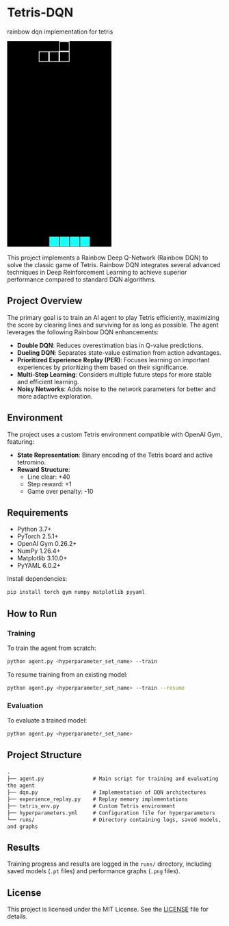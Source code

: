 # Tetris-DQN
rainbow dqn implementation for tetris

![demo run after 20k iterations](assets/demo.gif)

This project implements a Rainbow Deep Q-Network (Rainbow DQN) to solve the classic game of Tetris. Rainbow DQN integrates several advanced techniques in Deep Reinforcement Learning to achieve superior performance compared to standard DQN algorithms.

## Project Overview

The primary goal is to train an AI agent to play Tetris efficiently, maximizing the score by clearing lines and surviving for as long as possible. The agent leverages the following Rainbow DQN enhancements:

- **Double DQN**: Reduces overestimation bias in Q-value predictions.
- **Dueling DQN**: Separates state-value estimation from action advantages.
- **Prioritized Experience Replay (PER)**: Focuses learning on important experiences by prioritizing them based on their significance.
- **Multi-Step Learning**: Considers multiple future steps for more stable and efficient learning.
- **Noisy Networks**: Adds noise to the network parameters for better and more adaptive exploration.

## Environment

The project uses a custom Tetris environment compatible with OpenAI Gym, featuring:
- **State Representation**: Binary encoding of the Tetris board and active tetromino.
- **Reward Structure**:
  - Line clear: +40
  - Step reward: +1
  - Game over penalty: -10

## Requirements

- Python 3.7+
- PyTorch 2.5.1+
- OpenAI Gym 0.26.2+
- NumPy 1.26.4+
- Matplotlib 3.10.0+
- PyYAML 6.0.2+

Install dependencies:
```bash
pip install torch gym numpy matplotlib pyyaml
```

## How to Run

### Training

To train the agent from scratch:
```bash
python agent.py <hyperparameter_set_name> --train
```

To resume training from an existing model:
```bash
python agent.py <hyperparameter_set_name> --train --resume
```

### Evaluation

To evaluate a trained model:
```bash
python agent.py <hyperparameter_set_name>
```

## Project Structure
```
.
├── agent.py                # Main script for training and evaluating the agent
├── dqn.py                  # Implementation of DQN architectures
├── experience_replay.py    # Replay memory implementations
├── tetris_env.py           # Custom Tetris environment
├── hyperparameters.yml     # Configuration file for hyperparameters
└── runs/                   # Directory containing logs, saved models, and graphs
```

## Results

Training progress and results are logged in the `runs/` directory, including saved models (`.pt` files) and performance graphs (`.png` files).

## License

This project is licensed under the MIT License. See the [LICENSE](LICENSE) file for details.

